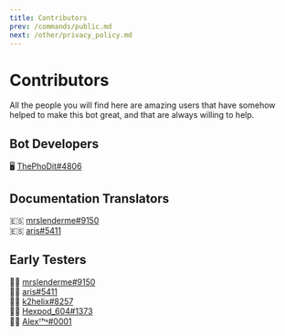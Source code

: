```yaml
---
title: Contributors
prev: /commands/public.md
next: /other/privacy_policy.md
---
```


# Contributors

All the people you will find here are amazing users that have somehow helped to make this bot great, and that are always willing to help.

## Bot Developers

:desktop_computer: [ThePhoDit#4806](https://discord.com/users/459649180969730050)

## Documentation Translators

:es: [mrslenderme#9150](https://discord.com/users/707094993084350504)
<br/>
:es: [aris#5411](https://discord.com/users/680189998750105711)

## Early Testers

:man_scientist: [mrslenderme#9150](https://discord.com/users/707094993084350504)
<br/>
:man_scientist: [aris#5411](https://discord.com/users/680189998750105711)
<br/>
:man_scientist: [k2helix#8257](https://discord.com/users/461279654158925825)
<br/>
:man_scientist: [Hexpod_604#1373](https://discord.com/users/704467620035821619)
<br/>
:man_scientist: [Alexᵀʰᶰ#0001](https://discord.com/users/716712953662931035)